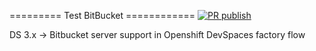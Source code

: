 ========= Test BitBucket ============
[![PR publish](https://github.com/che-incubator/che-code/actions/workflows/pr-check-image-publish.yml/badge.svg)](https://github.com/che-incubator/che-code/actions/workflows/pr-check-image-publish.yml)

DS 3.x -> Bitbucket server support in Openshift DevSpaces factory flow
